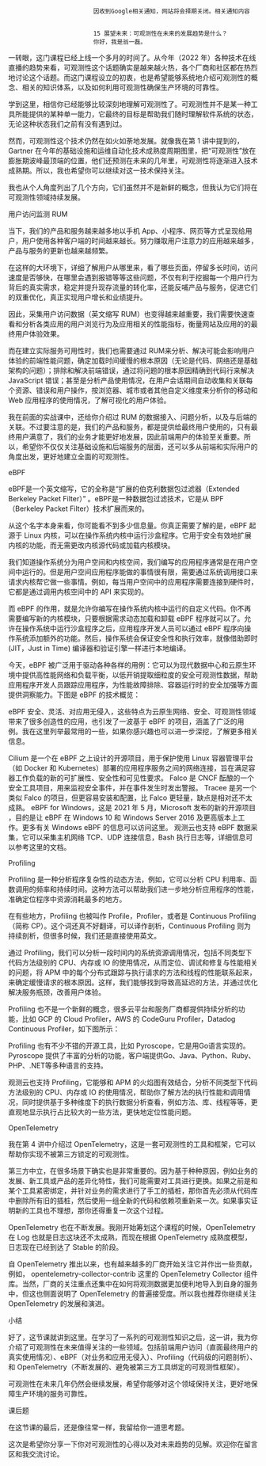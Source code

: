 
                            
                            因收到Google相关通知，网站将会择期关闭。相关通知内容
                            
                            
                            15 展望未来：可观测性在未来的发展趋势是什么？
                            你好，我是翁一磊。

一转眼，这门课程已经上线一个多月的时间了。从今年（2022 年）各种技术在线直播的趋势来看，可观测性这个话题确实是越来越火热，各个厂商和社区都在热烈地讨论这个话题。而这门课程设立的初衷，也是希望能够系统地介绍可观测性的概念、相关的知识体系，以及如何利用可观测性确保生产环境的可靠性。

学到这里，相信你已经能够比较深刻地理解可观测性了。可观测性并不是某一种工具所能提供的某种单一能力，它最终的目标是帮助我们随时理解软件系统的状态，无论这种状态我们之前有没有遇到过。

然而，可观测性这个技术仍然在如火如荼地发展。就像我在第 1 讲中提到的，Gartner 在今年的基础设施和运维自动化技术成熟度周期图里，把“可观测性”放在膨胀期波峰最顶端的位置，他们还预测在未来的几年里，可观测性将逐渐进入技术成熟期。所以，我也希望你可以继续对这一技术保持关注。

我也从个人角度列出了几个方向，它们虽然并不是新鲜的概念，但我认为它们将在可观测性领域持续发展。

用户访问监测 RUM

当下，我们的产品和服务越来越多地以手机 App、小程序、网页等方式呈现给用户，用户使用各种客户端的时间越来越长。努力赚取用户注意力的应用越来越多，产品与服务的更新也越来越频繁。

在这样的大环境下，详细了解用户从哪里来，看了哪些页面，停留多长时间，访问速度是否够快，在哪里会遇到报错等等这些问题，不仅有利于挖掘每一个用户行为背后的真实需求，稳定并提升现存流量的转化率，还能反哺产品与服务，促进它们的双重优化，真正实现用户增长和业绩提升。

因此，采集用户访问数据（英文缩写 RUM）也变得越来越重要，我们需要快速查看和分析各类应用的用户浏览行为及应用相关的性能指标，衡量网站及应用的的最终用户体验效果。

而在建立实际服务可用性时，我们也需要通过 RUM来分析、解决可能会影响用户体验的前端性能问题，确定加载时间缓慢的根本原因（无论是代码、网络还是基础架构的问题）；排除和解决前端错误，通过将问题的根本原因精确到代码行来解决 JavaScript 错误；甚至是分析产品使用情况，在用户会话期间自动收集和关联每个资源、错误和用户操作，按浏览器、城市或者其他自定义维度来分析你的移动和 Web 应用程序的使用情况，了解可视化的用户体验。

我在前面的实战课中，还给你介绍过 RUM 的数据接入、问题分析，以及与后端的关联。不过要注意的是，我们的产品和服务，都是提供给最终用户使用的，只有最终用户满意了，我们的业务才能更好地发展，因此前端用户的体验至关重要。所以，希望你不仅仅关注基础设施和后端服务的层面，还可以多从前端和实际用户的角度出发，更好地建立全面的可观测性。

eBPF

eBPF是一个英文缩写，它的全称是“扩展的伯克利数据包过滤器（Extended Berkeley Packet Filter）” 。eBPF是一种数据包过滤技术，它是从 BPF （Berkeley Packet Filter）技术扩展而来的。

从这个名字本身来看，你可能看不到多少信息量。你真正需要了解的是，eBPF 起源于 Linux 内核，可以在操作系统内核中运行沙盒程序。它用于安全有效地扩展内核的功能，而无需更改内核源代码或加载内核模块。

我们知道操作系统分为用户空间和内核空间，我们编写的应用程序通常是在用户空间中运行的。但是用户空间应用程序能做的事情很有限，需要通过系统调用接口来请求内核帮它做一些事情。例如，每当用户空间中的应用程序需要连接到硬件时，它都是通过调用内核空间中的 API 来实现的。

而 eBPF 的作用，就是允许你编写在操作系统内核中运行的自定义代码。你不再需要编写新的内核模块，只要根据需求动态加载和卸载 eBPF 程序就可以了。允许在操作系统中运行沙盒程序之后，应用程序开发人员可以通过 eBPF 程序向操作系统添加额外的功能。然后，操作系统会保证安全性和执行效率，就像借助即时 (JIT，Just in Time) 编译器和验证引擎一样进行本地编译。

今天，eBPF 被广泛用于驱动各种各样的用例：它可以为现代数据中心和云原生环境中提供高性能网络和负载平衡，以低开销提取细粒度的安全可观测性数据，帮助应用程序开发人员跟踪应用程序，为性能故障排除、容器运行时的安全加强等方面提供洞察能力。下图是 eBPF 的技术概览：



eBPF 安全、灵活、对应用无侵入，这些特点为云原生网络、安全、可观测性领域带来了很多创造性的应用，也引发了一波基于 eBPF 的项目，涵盖了广泛的用例。我在这里列举最常用的一些，如果你感兴趣也可以进一步深挖，了解更多相关信息。


Cilium 是一个在 eBPF 之上设计的开源项目，用于保护使用 Linux 容器管理平台（如 Docker 和 Kubernetes）部署的应用程序服务之间的网络连接，旨在满足容器工作负载的新的可扩展性、安全性和可见性要求。
Falco 是 CNCF 酝酿的一个安全工具项目，用来监视安全事件，并在事件发生时发出警报。
Tracee 是另一个类似 Falco 的项目，但更容易安装和配置，比 Falco 更轻量，缺点是相对还不太成熟。
eBPF for Windows，这是 2021 年 5 月，Microsoft 发布的新的开源项目 ，目的是让 eBPF 在 Windows 10 和 Windows Server 2016 及更高版本上工作。更多有关 Windows eBPF 的信息可以访问这里。
观测云也支持 eBPF 数据采集，它可以采集主机网络 TCP、UDP 连接信息，Bash 执行日志等，详细信息可以参考这里的文档。


Profiling

Profiling 是一种分析程序复杂性的动态方法，例如，它可以分析 CPU 利用率、函数调用的频率和持续时间。这种方法可以帮助我们进一步地分析应用程序的性能，准确定位程序中资源消耗最多的地方。

在有些地方，Profiling 也被叫作 Profile，Profiler，或者是 Continuous Profiling（简称 CP）。这个词还真不好翻译，可以译作剖析，Continuous Profiling 则为持续剖析，但很多时候，我们还是直接使用英文。

通过 Profiling，我们可以分析一段时间内的系统资源调用情况，包括不同类型下代码方法级别的 CPU、内存或 IO 的使用情况，从而定位、调试和修复与性能相关的问题，将 APM 中的每个分布式跟踪与执行请求的方法和线程的性能联系起来，来确定缓慢请求的根本原因。这样，我们能够找到导致高延迟的方法，并通过优化解决服务瓶颈，改善用户体验。

Profiling 也不是一个新鲜的概念，很多云平台和服务厂商都提供持续分析的功能，比如 GCP 的 Cloud Profiler，AWS 的 CodeGuru Profiler，Datadog Continuous Profiler，如下图所示：



Profiling 也有不少不错的开源工具，比如 Pyroscope，它是用Go语言实现的。Pyroscope 提供了丰富的分析的功能，客户端提供Go、Java、Python、Ruby、PHP、.NET等多种语言的支持。

观测云也支持 Profiling，它能够和 APM 的火焰图有效结合，分析不同类型下代码方法级别的 CPU、内存或 IO 的使用情况，帮助你了解方法的执行性能和调用情况，同时提供基于多种维度下的执行数据分析查看，例如方法、库、线程等等，更直观地显示执行占比较大的一些方法，更快地定位性能问题。

OpenTelemetry

我在第 4 讲中介绍过 OpenTelemetry，这是一套可观测性的工具和框架，它可以帮助你实现不被第三方锁定的可观测性。

第三方中立，在很多场景下确实也是非常重要的。因为基于种种原因，例如业务的发展、新工具或产品的差异化特性，我们可能需要对工具进行更换。如果之前是和某个工具紧密绑定，并针对业务的需求进行了手工的插桩，那你首先必须从代码库中删除所有旧的插桩，然后使用一组全新的代码和依赖项重新来一次。如果事实证明新的工具也不理想，那你还得重复一次这个过程。

OpenTelemetry 也在不断发展。我刚开始筹划这个课程的时候，OpenTelemetry 在 Log 也就是日志这块还不太成熟，而现在根据 OpenTelemetry 成熟度模型，日志现在已经到达了 Stable 的阶段。

自 OpenTelemetry 推出以来，也有越来越多的厂商开始关注它并作出一些贡献，例如， opentelemetry-collector-contrib 这里的 OpenTelemetry Collector 组件库。当然，厂商的关注重点还集中在如何将观测数据更加便利地导入到自身的服务中，但这也侧面说明了 OpenTelemetry 的普遍接受度。所以我也推荐你继续关注 OpenTelemetry 的发展和演进。

小结

好了，这节课就讲到这里。在学习了一系列的可观测性知识之后，这一讲，我为你介绍了可观测性在未来值得关注的一些领域。包括前端用户访问（直面最终用户的真实使用情况）、eBPF（对业务和应用无侵入）、Profiling（代码级的问题剖析）、和 OpenTelemetry（不断发展的、避免被第三方工具绑定的可观测性框架）。

可观测性在未来几年仍然会继续发展，希望你能够对这个领域保持关注，更好地保障生产环境的服务可靠性。

课后题

在这节课的最后，还是像往常一样，我留给你一道思考题。

这次是希望你分享一下你对可观测性的心得以及对未来趋势的见解。欢迎你在留言区和我交流讨论。

                        
                        
                            